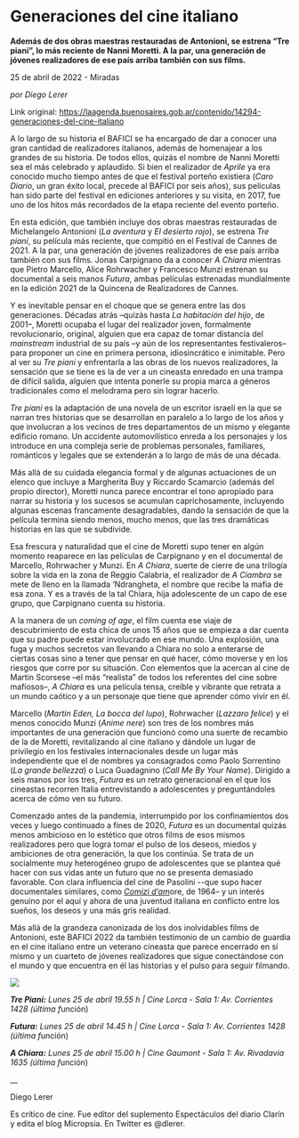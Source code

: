 # Generaciones del cine italiano

**Además de dos obras maestras restauradas de Antonioni, se estrena “Tre piani”, lo más reciente de Nanni Moretti. A la par, una generación de jóvenes realizadores de ese país arriba también con sus films.**

25 de abril de 2022 - Miradas

_por Diego Lerer_

Link original: https://laagenda.buenosaires.gob.ar/contenido/14294-generaciones-del-cine-italiano



A lo largo de su historia el BAFICI se ha encargado de dar a conocer una gran cantidad de realizadores italianos, además de homenajear a los grandes de su historia. De todos ellos, quizás el nombre de Nanni Moretti sea el más celebrado y aplaudido. Si bien el realizador de *Aprile* ya era conocido mucho tiempo antes de que el festival porteño existiera (*Caro Diario*, un gran éxito local, precede al BAFICI por seis años), sus películas han sido parte del festival en ediciones anteriores y su visita, en 2017, fue uno de los hitos más recordados de la etapa reciente del evento porteño.




En esta edición, que también incluye dos obras maestras restauradas de Michelangelo Antonioni (*La aventura* y *El desierto rojo*), se estrena *Tre piani*, su película más reciente, que compitió en el Festival de Cannes de 2021. A la par, una generación de jóvenes realizadores de ese país arriba también con sus films. Jonas Carpignano da a conocer *A Chiara* mientras que Pietro Marcello, Alice Rohrwacher y Francesco Munzi estrenan su documental a seis manos *Futura*, ambas películas estrenadas mundialmente en la edición 2021 de la Quincena de Realizadores de Cannes.




Y es inevitable pensar en el choque que se genera entre las dos generaciones. Décadas atrás –quizás hasta *La habitación del hijo*, de 2001–, Moretti ocupaba el lugar del realizador joven, formalmente revolucionario, original, alguien que era capaz de tomar distancia del *mainstream* industrial de su país –y aún de los representantes festivaleros– para proponer un cine en primera persona, idiosincrático e inimitable. Pero al ver su *Tre piani* y enfrentarla a las obras de los nuevos realizadores, la sensación que se tiene es la de ver a un cineasta enredado en una trampa de difícil salida, alguien que intenta ponerle su propia marca a géneros tradicionales como el melodrama pero sin lograr hacerlo.




*Tre piani* es la adaptación de una novela de un escritor israelí en la que se narran tres historias que se desarrollan en paralelo a lo largo de los años y que involucran a los vecinos de tres departamentos de un mismo y elegante edificio romano. Un accidente automovilístico enreda a los personajes y los introduce en una compleja serie de problemas personales, familiares, románticos y legales que se extenderán a lo largo de más de una década.




Más allá de su cuidada elegancia formal y de algunas actuaciones de un elenco que incluye a Margherita Buy y Riccardo Scamarcio (además del propio director), Moretti nunca parece encontrar el tono apropiado para narrar su historia y los sucesos se acumulan caprichosamente, incluyendo algunas escenas francamente desagradables, dando la sensación de que la película termina siendo menos, mucho menos, que las tres dramáticas historias en las que se subdivide.




Esa frescura y naturalidad que el cine de Moretti supo tener en algún momento reaparece en las películas de Carpignano y en el documental de Marcello, Rohrwacher y Munzi. En *A Chiara*, suerte de cierre de una trilogía sobre la vida en la zona de Reggio Calabria, el realizador de *A Ciambra* se mete de lleno en la llamada ‘Ndrangheta, el nombre que recibe la mafia de esa zona. Y es a través de la tal Chiara, hija adolescente de un capo de ese grupo, que Carpignano cuenta su historia.




A la manera de un *coming of age*, el film cuenta ese viaje de descubrimiento de esta chica de unos 15 años que se empieza a dar cuenta que su padre puede estar involucrado en ese mundo. Una explosión, una fuga y muchos secretos van llevando a Chiara no solo a enterarse de ciertas cosas sino a tener que pensar en qué hacer, cómo moverse y en los riesgos que corre por su situación. Con elementos que la acercan al cine de Martin Scorsese –el más “realista” de todos los referentes del cine sobre mafiosos–, *A Chiara* es una película tensa, creíble y vibrante que retrata a un mundo caótico y a un personaje que tiene que aprender cómo vivir en él.




Marcello (*Martin Eden, La bocca del lupo*), Rohrwacher (*Lazzaro felice*) y el menos conocido Munzi (*Anime nere*) son tres de los nombres más importantes de una generación que funcionó como una suerte de recambio de la de Moretti, revitalizando al cine italiano y dándole un lugar de privilegio en los festivales internacionales desde un lugar más independiente que el de nombres ya consagrados como Paolo Sorrentino (*La grande bellezza*) o Luca Guadagnino (*Call Me By Your Name*). Dirigido a seis manos por los tres, *Futura* es un retrato generacional en el que los cineastas recorren Italia entrevistando a adolescentes y preguntándoles acerca de cómo ven su futuro.




Comenzado antes de la pandemia, interrumpido por los confinamientos dos veces y luego continuado a fines de 2020, *Futura* es un documental quizás menos ambicioso en lo estético que otros films de esos mismos realizadores pero que logra tomar el pulso de los deseos, miedos y ambiciones de otra generación, la que los continúa. Se trata de un socialmente muy heterogéneo grupo de adolescentes que se plantea qué hacer con sus vidas ante un futuro que no se presenta demasiado favorable. Con clara influencia del cine de Pasolini --que supo hacer documentales similares, como [*Comizi d’am*](https://www.youtube.com/watch?v=eirKFZBkUA0)ore, de 1964– y un interés genuino por el aquí y ahora de una juventud italiana en conflicto entre los sueños, los deseos y una más gris realidad.




Más allá de la grandeza canonizada de los dos inolvidables films de Antonioni, este BAFICI 2022 da también testimonio de un cambio de guardia en el cine italiano entre un veterano cineasta que parece encerrado en sí mismo y un cuarteto de jóvenes realizadores que sigue conectándose con el mundo y que encuentra en él las historias y el pulso para seguir filmando.




[![](https://img.youtube.com/vi/v9UlbZCr0Wk/0.jpg)](https://www.youtube.com/watch?v=v9UlbZCr0Wk)




***Tre Piani:** Lunes 25 de abril 19.55 h | Cine Lorca - Sala 1: Av. Corrientes 1428 (última f*unción)




***Futura:** Lunes 25 de abril 14.45 h | Cine Lorca - Sala 1: Av. Corrientes 1428 (última f*unción)




***A Chiara:** Lunes 25 de abril 15.00 h | Cine Gaumont - Sala 1: Av. Rivadavia 1635 (última f*unción)




\_\_




Diego Lerer




Es crítico de cine. Fue editor del suplemento Espectáculos del diario Clarín y edita el blog Micropsia. En Twitter es @dlerer.



